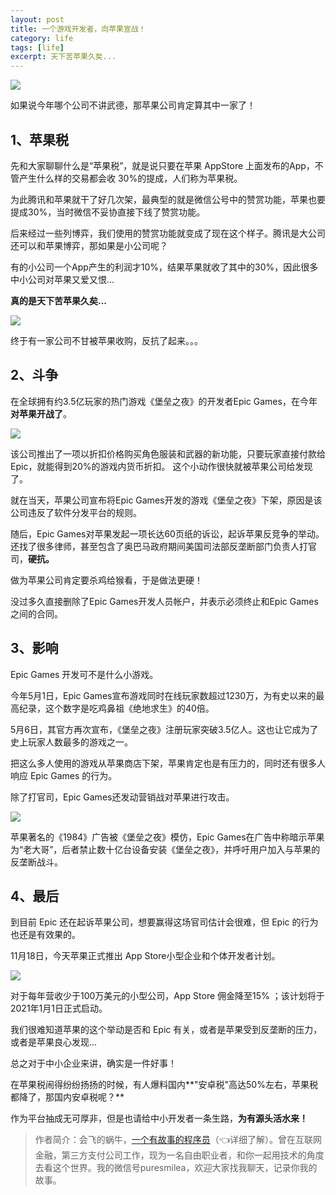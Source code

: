 ```yaml
---
layout: post
title: 一个游戏开发者，向苹果宣战！
category: life
tags: [life]
excerpt: 天下苦苹果久矣...
---
```


![](http://favorites.ren/assets/images/2020/it/xuanzhan/xuanzhan01.jpg)

如果说今年哪个公司不讲武德，那苹果公司肯定算其中一家了！

## 1、苹果税

先和大家聊聊什么是“苹果税”，就是说只要在苹果 AppStore 上面发布的App，不管产生什么样的交易都会收 30%的提成，人们称为苹果税。

为此腾讯和苹果就干了好几次架，最典型的就是微信公号中的赞赏功能，苹果也要提成30%，当时微信不妥协直接下线了赞赏功能。

后来经过一些列博弈，我们使用的赞赏功能就变成了现在这个样子。腾讯是大公司还可以和苹果博弈，那如果是小公司呢？

有的小公司一个App产生的利润才10%，结果苹果就收了其中的30%，因此很多中小公司对苹果又爱又恨...

**真的是天下苦苹果久矣...**

![](http://favorites.ren/assets/images/2020/it/xuanzhan/xuanzhan02.jpg)

终于有一家公司不甘被苹果收购，反抗了起来。。。

## 2、斗争

在全球拥有约3.5亿玩家的热门游戏《堡垒之夜》的开发者Epic Games，在今年**对苹果开战了**。

![](http://favorites.ren/assets/images/2020/it/xuanzhan/xuanzhan03.jpg)

该公司推出了一项以折扣价格购买角色服装和武器的新功能，只要玩家直接付款给Epic，就能得到20%的游戏内货币折扣。
这个小动作很快就被苹果公司给发现了。

就在当天，苹果公司宣布将Epic Games开发的游戏《堡垒之夜》下架，原因是该公司违反了软件分发平台的规则。

随后，Epic Games对苹果发起一项长达60页纸的诉讼，起诉苹果反竞争的举动。 还找了很多律师，甚至包含了奥巴马政府期间美国司法部反垄断部门负责人打官司，**硬抗。**

做为苹果公司肯定要杀鸡给猴看，于是做法更硬！

没过多久直接删除了Epic Games开发人员帐户，并表示必须终止和Epic Games之间的合同。

## 3、影响

Epic Games 开发可不是什么小游戏。

今年5月1日，Epic Games宣布游戏同时在线玩家数超过1230万，为有史以来的最高纪录，这个数字是吃鸡鼻祖《绝地求生》的40倍。

5月6日，其官方再次宣布，《堡垒之夜》注册玩家突破3.5亿人。这也让它成为了史上玩家人数最多的游戏之一。

把这么多人使用的游戏从苹果商店下架，苹果肯定也是有压力的，同时还有很多人响应 Epic Games 的行为。

除了打官司，Epic Games还发动营销战对苹果进行攻击。

![](http://favorites.ren/assets/images/2020/it/xuanzhan/xuanzhan04.jpg)

苹果著名的《1984》广告被《堡垒之夜》模仿，Epic Games在广告中称暗示苹果为“老大哥”，后者禁止数十亿台设备安装《堡垒之夜》，并呼吁用户加入与苹果的反垄断战斗。

## 4、最后

到目前 Epic 还在起诉苹果公司，想要赢得这场官司估计会很难，但 Epic 的行为也还是有效果的。

11月18日，今天苹果正式推出 App Store⼩型企业和个体开发者计划。

![](http://favorites.ren/assets/images/2020/it/xuanzhan/xuanzhan05.jpg)

对于每年营收少于100万美元的⼩型公司，App Store 佣⾦降⾄15% ；该计划将于2021年1⽉1⽇正式启动。

我们很难知道苹果的这个举动是否和 Epic 有关，或者是苹果受到反垄断的压力，或者是苹果良心发现...

总之对于中小企业来讲，确实是一件好事！

在苹果税闹得纷纷扬扬的时候，有人爆料国内**"安卓税"高达50%左右，苹果税都降了，那国内安卓税呢？**

作为平台抽成无可厚非，但是也请给中小开发者一条生路，**为有源头活水来！**

>作者简介：会飞的蜗牛，[一个有故事的程序员](https://mp.weixin.qq.com/s/bPk_-DcGF_7lTDoR1pKqVg)（👈详细了解）。曾在互联网金融，第三方支付公司工作，现为一名自由职业者，和你一起用技术的角度去看这个世界。我的微信号puresmilea，欢迎大家找我聊天，记录你我的故事。